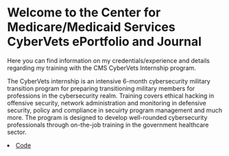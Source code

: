 <h1>Welcome to the Center for Medicare/Medicaid Services CyberVets ePortfolio and Journal</h1>

Here you can find information on my credentials/experience and details regarding my training with the CMS CyberVets Internship program. 

The CyberVets internship is an intensive 6-month cybersecurity military transition program for preparing transitioning military members for professions in the cybersecurity realm.
Training covers ethical hacking in offensive security, network administration and monitoring in defensive security, policy and compliance in secuirty program management and much 
more.  The program is designed to develop well-rounded cybersecurity professionals through on-the-job training in the government healthcare sector.  

<li data-view-component="true" class="d-inline-flex">
<a id="code-tab" href="https://github.com/carmanm/CyberVets-Journal">                 
<span data-content="Code">Code</span>
</a></li>
